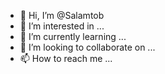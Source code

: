 - 👋 Hi, I’m @Salamtob 
- 👀 I’m interested in ...
- 🌱 I’m currently learning ...
- 💞️ I’m looking to collaborate on ...
- 📫 How to reach me ...

<!---
Salamtob/Salamtob is a ✨ special ✨ repository because its `README.md` (this file) appears on your GitHub profile.
You can click the Preview link to take a look at your changes.
--->
